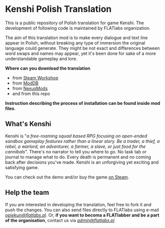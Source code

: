 # Kenshi Polish Translation
This is a public repository of Polish translation for game Kenshi. The development of following code is maintained by FLATlabs organization. 

The aim of this translation mod is to make every dialogue and text line appear in Polish, without breaking any type of immersion the original language could generate. They might be not exact and differences between word swaps and names may appear, yet it's been done for sake of a more understandable gameplay and lore.

**Where can you download the translation**
- from [Steam Workshop](https://steamcommunity.com/sharedfiles/filedetails/?id=2371787869)
- from [ModDB](https://www.moddb.com/mods/polish-localization)
- from [NexusMods](https://www.nexusmods.com/kenshi/mods/529)
- and from this repo

**Instruction describing the process of installation can be found inside mod files**.

## What's Kenshi
Kenshi is "*a free-roaming squad based RPG focusing on open-ended sandbox gameplay features rather than a linear story. Be a trader, a thief, a rebel, a warlord, an adventurer, a farmer, a slave, or just food for the cannibals*". There's no narrator to tell you where to go. No task tab or journal to manage what to do. Every death is permanent and no coming back after decisions you've made. Kenshi is an unforgiving yet exciting and satisfying game.

You can check out the demo and/or buy the game [on Steam](https://store.steampowered.com/app/233860/Kenshi/).

## Help the team
If you are interested in developing the translation, feel free to fork it and push the changes. You can also send files directly to FLATlabs using e-mail *opiekun@flatlabs.pl*. Or, **if you want to becoma a FLATlabber and be a part of the organisation**, contact us via *admin@flatlabs.pl*.
